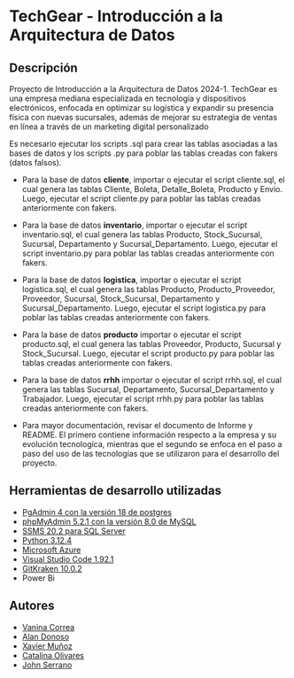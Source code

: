 # TechGear - Introducción a la Arquitectura de Datos

## Descripción
Proyecto de Introducción a la Arquitectura de Datos 2024-1. TechGear es una empresa mediana especializada en tecnología y dispositivos electrónicos, enfocada en optimizar su logística y expandir su presencia física con nuevas sucursales, además de mejorar su estrategia de ventas en línea a través de un marketing digital personalizado​

Es necesario ejecutar los scripts .sql para crear las tablas asociadas a las bases de datos y los scripts .py para poblar las tablas creadas con fakers (datos falsos).

* Para la base de datos **cliente**, importar o ejecutar el script cliente.sql, el cual genera las tablas Cliente, Boleta, Detalle_Boleta, Producto y Envio. Luego, ejecutar el script cliente.py para poblar las tablas creadas anteriormente con fakers.
    
* Para la base de datos **inventario**, importar o ejecutar el script inventario.sql, el cual genera las tablas Producto, Stock_Sucursal, Sucursal, Departamento y Sucursal_Departamento. Luego, ejecutar el script inventario.py para poblar las tablas creadas anteriormente con fakers.
    
* Para la base de datos **logistica**, importar o ejecutar el script logistica.sql, el cual genera las tablas Producto, Producto_Proveedor, Proveedor, Sucursal, Stock_Sucursal, Departamento y Sucursal_Departamento. Luego, ejecutar el script logistica.py para poblar las tablas creadas anteriormente con fakers.
    
* Para la base de datos **producto** importar o ejecutar el script producto.sql, el cual genera las tablas Proveedor, Producto, Sucursal y Stock_Sucursal.  Luego, ejecutar el script producto.py para poblar las tablas creadas anteriormente con fakers.

* Para la base de datos **rrhh** importar o ejecutar el script rrhh.sql, el cual genera las tablas Sucursal, Departamento, Sucursal_Departamento y Trabajador. Luego, ejecutar el script rrhh.py para poblar las tablas creadas anteriormente con fakers.

* Para mayor documentación, revisar el documento de Informe y README. El primero contiene información respecto a la empresa y su evolución tecnologíca, mientras que el segundo se enfoca en el paso a paso del uso de las tecnologías que se utilizaron para el desarrollo del proyecto.

## Herramientas de desarrollo utilizadas

* [PgAdmin 4 con la versión 18 de postgres](https://www.pgadmin.org/download/)
* [phpMyAdmin 5.2.1 con la versión 8.0 de MySQL](https://www.phpmyadmin.net/)
* [SSMS 20.2 para SQL Server](https://learn.microsoft.com/en-us/sql/ssms/download-sql-server-management-studio-ssms?view=sql-server-ver15)
* [Python 3.12.4](https://www.python.org/downloads/)
* [Microsoft Azure](https://azure.microsoft.com/es-es/free/students)
* [Visual Studio Code 1.92.1](https://code.visualstudio.com)
* [GitKraken 10.0.2](https://www.gitkraken.com)
* Power Bi

## Autores
* [Vanina Correa](https://github.com/Vanina11)
* [Alan Donoso](https://github.com/4lephZer0)
* [Xavier Muñoz](https://github.com/iChavy)
* [Catalina Olivares](https://github.com/CatalinaOlivares)
* [John Serrano](https://github.com/PodssilDev)
